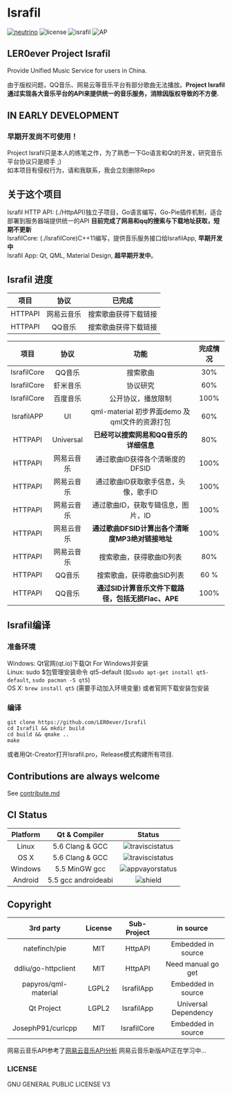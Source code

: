 # Israfil
[![neutrino](https://img.shields.io/badge/Coded%20with-Neutrino%20IDE-brightgreen.svg?style=flat-square)](https://github.com/LER0ever/Neutrino)
![license](https://img.shields.io/badge/license-GPL%20V3-yellowgreen.svg?style=flat-square)
![israfil](https://img.shields.io/badge/LER0ever-Project%20Israfil-blue.svg?style=flat-square)
![AP](https://img.shields.io/badge/Angels-Parliament-ff69b4.svg?style=flat-square)

## LER0ever Project Israfil  
Provide Unified Music Service for users in China.  

由于版权问题，QQ音乐、网易云等音乐平台有部分歌曲无法播放。**Project Israfil通过实现各大音乐平台的API来提供统一的音乐服务，消除因版权导致的不方便.**

## IN EARLY DEVELOPMENT  
### 早期开发尚不可使用！
Project Israfil只是本人的练笔之作，为了熟悉一下Go语言和Qt的开发，研究音乐平台协议只是顺手 ;)  
如本项目有侵权行为，请和我联系，我会立刻删除Repo  

## 关于这个项目
Israfil HTTP API: (./HttpAPI)独立子项目，Go语言编写，Go-Pie插件机制，适合部署到服务器端提供统一的API **目前完成了网易和qq的搜索与下载地址获取，短期不更新**  
IsrafilCore: (./IsrafilCore)C++11编写，提供音乐服务接口给IsrafilApp, **早期开发中**  
Israfil App: Qt, QML, Material Design, **超早期开发中**。  

## Israfil 进度  
| 项目    | 协议       | 已完成               |
| :---:   | :---:      | :---:                |
| HTTPAPI | 网易云音乐 | 搜索歌曲获得下载链接 |
| HTTPAPI | QQ音乐     | 搜索歌曲获得下载链接 |

| 项目        | 协议       | 功能                                               | 完成情况 |
| :---:       | :---:      | :---:                                              | :---:    |
| IsrafilCore | QQ音乐     | 搜索歌曲                                           | 30%      |
| IsrafilCore | 虾米音乐   | 协议研究                                           | 60%      |
| IsrafilCore | 百度音乐   | 公开协议，播放限制                                 | 100%     |
| IsrafilAPP  | UI         | qml-material 初步界面demo 及 qml文件的资源打包     | 60%      |
| HTTPAPI     | Universal  | **已经可以搜索网易和QQ音乐的详细信息**             | 80%      |
| HTTPAPI     | 网易云音乐 | 通过歌曲ID获得各个清晰度的DFSID                    | 100%     |
| HTTPAPI     | 网易云音乐 | 通过歌曲ID获取歌手信息，头像，歌手ID               | 100%     |
| HTTPAPI     | 网易云音乐 | 通过歌曲ID，获取专辑信息，图片，ID                 | 100%     |
| HTTPAPI     | 网易云音乐 | **通过歌曲DFSID计算出各个清晰度MP3绝对链接地址**   | 100%     |
| HTTPAPI     | 网易云音乐 | 搜索歌曲，获得歌曲ID列表                           | 80%      |
| HTTPAPI     | QQ音乐     | 搜索歌曲，获得歌曲SID列表                          | 60 %     |
| HTTPAPI     | QQ音乐     | **通过SID计算音乐文件下载路径，包括无损Flac、APE** | 100%     |

## Israfil编译
### 准备环境
Windows: Qt官网(qt.io)下载Qt For Windows并安装  
Linux: sudo $包管理安装命令 qt5-default (如```sudo apt-get install qt5-default```, ```sudo pacman -S qt5```)  
OS X: ```brew install qt5``` (需要手动加入环境变量) 或者官网下载安装包安装  
### 编译
```
git clone https://github.com/LER0ever/Israfil
cd Israfil && mkdir build  
cd build && qmake ..
make
```
或者用Qt-Creator打开Israfil.pro，Release模式构建所有项目.  

## Contributions are always welcome
See [contribute.md](https://github.com/LER0ever/Israfil/blob/develop/doc/contribute.md)

## CI Status  
| Platform | Qt & Compiler       | Status                                                                                      |
| :---:    | :---:               | :---:                                                                                       |
| Linux    | 5.6 Clang & GCC     | ![traviscistatus](https://api.travis-ci.org/LER0ever/Israfil.svg)                           |
| OS X     | 5.6 Clang & GCC     | ![traviscistatus](https://api.travis-ci.org/LER0ever/Israfil.svg)                           |
| Windows  | 5.5 MinGW gcc       | ![appvayorstatus](https://ci.appveyor.com/api/projects/status/14ny9o50m4xb0c6g) |
| Android  | 5.5 gcc androideabi | ![shield](https://img.shields.io/badge/build-unknown-lightgrey.svg?style=flat-square)       |

## Copyright
| 3rd party              | License | Sub-Project | in source            |
| :---:                  | :---:   | :---:       | :---:                |
| natefinch/pie          | MIT     | HttpAPI     | Embedded in source   |
| ddliu/go-httpclient    | MIT     | HttpAPI     | Need manual go get   |
| papyros/qml-material   | LGPL2   | IsrafilApp  | Embedded in source   |
| Qt Project             | LGPL2   | IsrafilApp  | Universal Dependency |
| JosephP91/curlcpp | MIT | IsrafilCore  | Embedded in source   |

网易云音乐API参考了[网易云音乐API分析](https://github.com/yanunon/NeteaseCloudMusic/wiki/%E7%BD%91%E6%98%93%E4%BA%91%E9%9F%B3%E4%B9%90API%E5%88%86%E6%9E%90)
网易云音乐新版API正在学习中...  

### LICENSE
GNU GENERAL PUBLIC LICENSE V3
